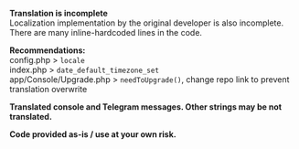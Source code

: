 **Translation is incomplete**  
Localization implementation by the original developer is also incomplete.  
There are many inline-hardcoded lines in the code.  
  
**Recommendations:**  
config.php > `locale`  
index.php > `date_default_timezone_set`  
app/Console/Upgrade.php > `needToUpgrade()`, change repo link to prevent translation overwrite  
  
**Translated console and Telegram messages. Other strings may be not translated.**  

**Code provided as-is / use at your own risk.**  

